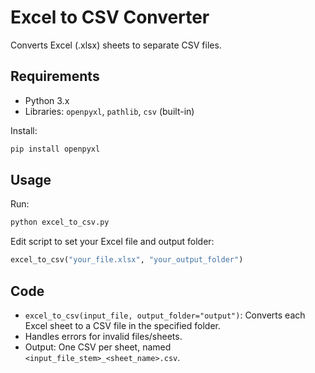 # Excel to CSV Converter

Converts Excel (.xlsx) sheets to separate CSV files.

## Requirements
- Python 3.x
- Libraries: `openpyxl`, `pathlib`, `csv` (built-in)

Install:
```bash
pip install openpyxl
```

## Usage
Run:
```bash
python excel_to_csv.py
```

Edit script to set your Excel file and output folder:
```python
excel_to_csv("your_file.xlsx", "your_output_folder")
```

## Code
- `excel_to_csv(input_file, output_folder="output")`: Converts each Excel sheet to a CSV file in the specified folder.
- Handles errors for invalid files/sheets.
- Output: One CSV per sheet, named `<input_file_stem>_<sheet_name>.csv`.
